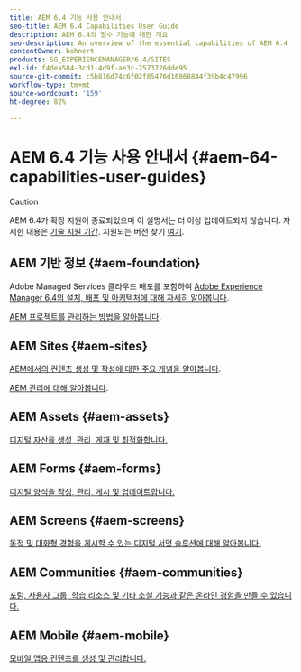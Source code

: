 ```yaml
---
title: AEM 6.4 기능 사용 안내서
seo-title: AEM 6.4 Capabilities User Guide
description: AEM 6.4의 필수 기능에 대한 개요
seo-description: An overview of the essential capabilities of AEM 6.4
contentOwner: bohnert
products: SG_EXPERIENCEMANAGER/6.4/SITES
exl-id: f4dea584-3cd1-4d9f-ae3c-2573726dde95
source-git-commit: c5b816d74c6f02f85476d16868844f39b4c47996
workflow-type: tm+mt
source-wordcount: '159'
ht-degree: 82%

---
```


# AEM 6.4 기능 사용 안내서 {#aem-64-capabilities-user-guides}

>[!CAUTION]
>
>AEM 6.4가 확장 지원이 종료되었으며 이 설명서는 더 이상 업데이트되지 않습니다. 자세한 내용은 [기술 지원 기간](https://helpx.adobe.com/kr/support/programs/eol-matrix.html). 지원되는 버전 찾기 [여기](https://experienceleague.adobe.com/docs/).

## AEM 기반 정보 {#aem-foundation}

Adobe Managed Services 클라우드 배포를 포함하여 [Adobe Experience Manager 6.4의 설치, 배포 및 아키텍처에 대해 자세히 알아봅니다](/help/sites-deploying/home.md).

[AEM 프로젝트를 관리하는 방법을 알아봅니다](/help/managing/home.md).

## AEM Sites {#aem-sites}

[AEM에서의 컨텐츠 생성 및 작성에 대한 주요 개념을 알아봅니다](/help/sites-authoring/home.md).

[AEM 관리에 대해 알아봅니다](/help/sites-administering/home.md).

## AEM Assets {#aem-assets}

[디지털 자산을 생성, 관리, 게재 및 최적화합니다.](/help/assets/home.md)

## AEM Forms {#aem-forms}

[디지털 양식을 작성, 관리, 게시 및 업데이트합니다.](/help/forms/home.md)

## AEM Screens {#aem-screens}

[동적 및 대화형 경험을 게시할 수 있는 디지털 서명 솔루션에 대해 알아봅니다.](https://experienceleague.adobe.com/docs/experience-manager-screens/user-guide/aem-screens-introduction.html)

## AEM Communities {#aem-communities}

[포럼, 사용자 그룹, 학습 리소스 및 기타 소셜 기능과 같은 온라인 경험을 만들 수 있습니다.](/help/communities/home.md)

## AEM Mobile {#aem-mobile}

[모바일 앱용 컨텐츠를 생성 및 관리합니다.](/help/mobile/home.md)
